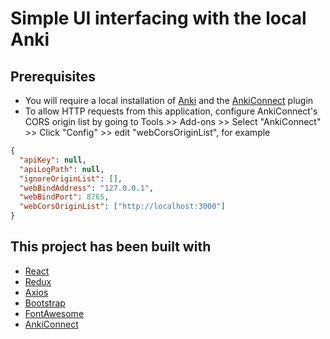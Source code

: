 # Simple UI interfacing with the local Anki

## Prerequisites

- You will require a local installation of [Anki](https://apps.ankiweb.net/) and the [AnkiConnect](https://ankiweb.net/shared/info/2055492159) plugin
- To allow HTTP requests from this application, configure AnkiConnect's CORS origin list by going to Tools >> Add-ons >> Select "AnkiConnect" >> Click "Config" >> edit "webCorsOriginList", for example

```json
{
  "apiKey": null,
  "apiLogPath": null,
  "ignoreOriginList": [],
  "webBindAddress": "127.0.0.1",
  "webBindPort": 8765,
  "webCorsOriginList": ["http://localhost:3000"]
}
```

## This project has been built with

- [React](https://reactjs.org/)
- [Redux](https://redux.js.org/)
- [Axios](https://axios-http.com/)
- [Bootstrap](https://getbootstrap.com/)
- [FontAwesome](https://fontawesome.com/)
- [AnkiConnect](https://github.com/FooSoft/anki-connect)
